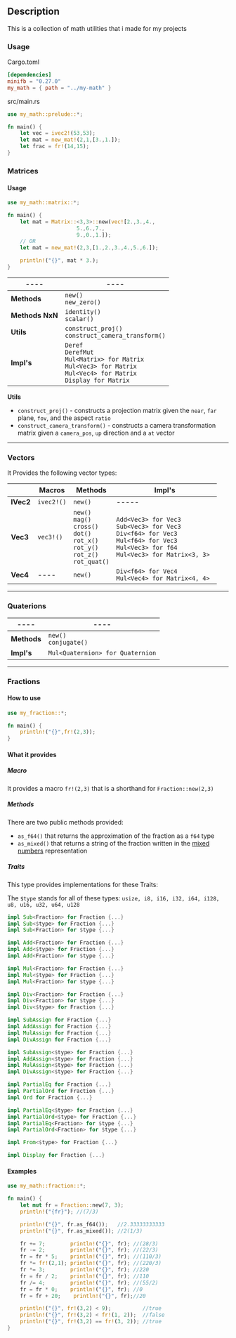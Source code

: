 ## Description 
This is a collection of math utilities that i made for my projects

### Usage
Cargo.toml
```Toml
[dependencies]
minifb = "0.27.0"
my_math = { path = "../my-math" }
```
src/main.rs
```Rust
use my_math::prelude::*;

fn main() {
	let vec = ivec2!(53,53);
	let mat = new_mat!(2,1,[3.,1.]);
	let frac = fr!(14,15);
}
```

### Matrices
#### Usage
```Rust
use my_math::matrix::*;

fn main() {
	let mat = Matrix::<3,3>::new(vec![2.,3.,4.,
				  	  5.,6.,7.,
				  	  9.,0.,1.]);
	// OR
	let mat = new_mat!(2,3,[1.,2.,3.,4.,5.,6.]);

	println!("{}", mat * 3.);
}
```
| ---- | ---- | 
| --------------- | ------------------------------------------------------------------------------------------------------------------------------ |
| **Methods**     | ``new()``<br>``new_zero()``                                                                                                    |
| **Methods NxN** | ``identity()``<br>``scalar()``                                                                                                 |
| **Utils**       | `construct_proj()`<br>`construct_camera_transform()`                                                                           |
| **Impl's**      | `Deref`<br>`DerefMut`<br>`Mul<Matrix> for Matrix`<br>`Mul<Vec3> for Matrix`<br>`Mul<Vec4> for Matrix`<br> `Display for Matrix` |

**Utils**
- `construct_proj()` - constructs a projection matrix given the `near`, `far` plane, `fov`, and the aspect `ratio`
- `construct_camera_transform()` - constructs a camera transformation matrix given a `camera_pos`, `up` direction and a `at` vector

-----
### Vectors
It Provides the following vector types:

|           | Macros     | Methods                                                                                                           | Impl's                                                                                                                                                         |
| --------- | ---------- | ----------------------------------------------------------------------------------------------------------------- | -------------------------------------------------------------------------------------------------------------------------------------------------------------- |
| **IVec2** | `ivec2!()` | `new()`                                                                                                           | -----                                                                                                                                                          |
| **Vec3**  | `vec3!()`  | ``new()``<br>``mag()``<br>``cross()``<br>``dot()``<br>``rot_x()``<br>``rot_y()``<br>``rot_z()``<br>``rot_quat()`` | ``Add<Vec3> for Vec3``<br>``Sub<Vec3> for Vec3``<br>``Div<f64> for Vec3``<br>``Mul<f64> for Vec3``<br>``Mul<Vec3> for f64 ``<br>``Mul<Vec3> for Matrix<3, 3>`` |
| **Vec4**  | ----       | `new()`                                                                                                           | ``Div<f64> for Vec4``<br>``Mul<Vec4> for Matrix<4, 4> ``                                                                                                       |

------

### Quaterions
| ---- | ---- | 
| --------------- | -------------------------------- |
| **Methods**     | `new()` <br> `conjugate()`       |
| **Impl's**      | `Mul<Quaternion> for Quaternion` |

-----
### Fractions
#### How to use
```rust
use my_fraction::*;

fn main() {
    println!("{}",fr!(2,3));
}
```
#### What it provides
##### Macro
It provides a macro `fr!(2,3)` that is a shorthand for `Fraction::new(2,3)` 
##### Methods
There are two public methods provided:
- `as_f64()` that returns the approximation of the fraction as a `f64` type
- `as_mixed()` that returns a string of the fraction written in the [mixed numbers](https://en.wikipedia.org/wiki/Fraction#Mixed_numbers) representation 
##### Traits
This type provides implementations for these Traits:

The `$type` stands for all of these types: `usize, i8, i16, i32, i64, i128, u8, u16, u32, u64, u128`
```Rust 
impl Sub<Fraction> for Fraction {...}
impl Sub<$type> for Fraction {...}
impl Sub<Fraction> for $type {...}

impl Add<Fraction> for Fraction {...}
impl Add<$type> for Fraction {...}
impl Add<Fraction> for $type {...}

impl Mul<Fraction> for Fraction {...}
impl Mul<$type> for Fraction {...}
impl Mul<Fraction> for $type {...}

impl Div<Fraction> for Fraction {...}
impl Div<Fraction> for $type {...}
impl Div<$type> for Fraction {...}

impl SubAssign for Fraction {...}
impl AddAssign for Fraction {...}
impl MulAssign for Fraction {...}
impl DivAssign for Fraction {...}

impl SubAssign<$type> for Fraction {...}
impl AddAssign<$type> for Fraction {...}
impl MulAssign<$type> for Fraction {...}
impl DivAssign<$type> for Fraction {...}

impl PartialEq for Fraction {...}
impl PartialOrd for Fraction {...}
impl Ord for Fraction {...}

impl PartialEq<$type> for Fraction {...}
impl PartialOrd<$type> for Fraction {...}
impl PartialEq<Fraction> for $type {...}
impl PartialOrd<Fraction> for $type {...}

impl From<$type> for Fraction {...}

impl Display for Fraction {...}
```
#### Examples
```rust
use my_math::fraction::*;

fn main() {
    let mut fr = Fraction::new(7, 3);
    println!("{fr}"); //(7/3)

    println!("{}", fr.as_f64());   //2.33333333333
    println!("{}", fr.as_mixed()); //2(1/3)

    fr += 7;        println!("{}", fr); //(28/3)
    fr -= 2;        println!("{}", fr); //(22/3)
    fr = fr * 5;    println!("{}", fr); //(110/3)
    fr *= fr!(2,1); println!("{}", fr); //(220/3)
    fr *= 3;        println!("{}", fr); //220
    fr = fr / 2;    println!("{}", fr); //110
    fr /= 4;        println!("{}", fr); //(55/2)
    fr = fr * 0;    println!("{}", fr); //0
    fr = fr + 20;    println!("{}", fr);//20

    println!("{}", fr!(3,2) < 9);          //true
    println!("{}", fr!(3,2) < fr!(1, 2));  //false
    println!("{}", fr!(3,2) == fr!(3, 2)); //true
}
```
